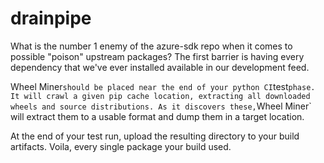 # drain**pip**e

What is the number 1 enemy of the azure-sdk repo when it comes to possible "poison" upstream packages? The first barrier is having every dependency that we've ever installed available in our development feed.

Wheel Miner` should be placed near the end of your python CI `test` phase. It will crawl a given pip cache location, extracting all downloaded wheels and source distributions. As it discovers these, `Wheel Miner` will extract them to a usable format and dump them in a target location. 
    
At the end of your test run, upload the resulting directory to your build artifacts. Voila, every single package your build used.

